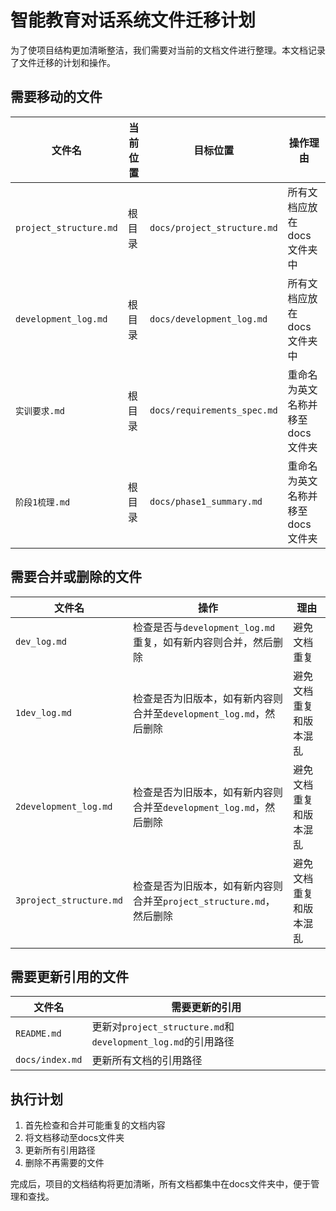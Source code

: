 # 智能教育对话系统文件迁移计划

为了使项目结构更加清晰整洁，我们需要对当前的文档文件进行整理。本文档记录了文件迁移的计划和操作。

## 需要移动的文件

| 文件名 | 当前位置 | 目标位置 | 操作理由 |
|--------|----------|----------|----------|
| `project_structure.md` | 根目录 | `docs/project_structure.md` | 所有文档应放在docs文件夹中 |
| `development_log.md` | 根目录 | `docs/development_log.md` | 所有文档应放在docs文件夹中 |
| `实训要求.md` | 根目录 | `docs/requirements_spec.md` | 重命名为英文名称并移至docs文件夹 |
| `阶段1梳理.md` | 根目录 | `docs/phase1_summary.md` | 重命名为英文名称并移至docs文件夹 |

## 需要合并或删除的文件

| 文件名 | 操作 | 理由 |
|--------|------|------|
| `dev_log.md` | 检查是否与`development_log.md`重复，如有新内容则合并，然后删除 | 避免文档重复 |
| `1dev_log.md` | 检查是否为旧版本，如有新内容则合并至`development_log.md`，然后删除 | 避免文档重复和版本混乱 |
| `2development_log.md` | 检查是否为旧版本，如有新内容则合并至`development_log.md`，然后删除 | 避免文档重复和版本混乱 |
| `3project_structure.md` | 检查是否为旧版本，如有新内容则合并至`project_structure.md`，然后删除 | 避免文档重复和版本混乱 |

## 需要更新引用的文件

| 文件名 | 需要更新的引用 |
|--------|----------------|
| `README.md` | 更新对`project_structure.md`和`development_log.md`的引用路径 |
| `docs/index.md` | 更新所有文档的引用路径 |

## 执行计划

1. 首先检查和合并可能重复的文档内容
2. 将文档移动至docs文件夹
3. 更新所有引用路径
4. 删除不再需要的文件

完成后，项目的文档结构将更加清晰，所有文档都集中在docs文件夹中，便于管理和查找。 
